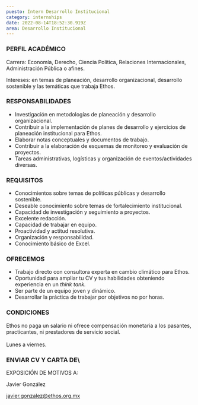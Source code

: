 ```yaml
---
puesto: Intern Desarrollo Institucional
category: internships
date: 2022-08-14T18:52:30.919Z
area: Desarrollo Institucional
---
```

### PERFIL ACADÉMICO

Carrera: Economía, Derecho, Ciencia Política, Relaciones Internacionales, Administración Pública o afines.

Intereses: en temas de planeación, desarrollo organizacional, desarrollo sostenible y las temáticas que trabaja Ethos.

### RESPONSABILIDADES



* Investigación en metodologías de planeación y desarrollo organizacional.
* Contribuir a la implementación de planes de desarrollo y ejercicios de planeación institucional para Ethos.
* Elaborar notas conceptuales y documentos de trabajo.
* Contribuir a la elaboración de esquemas de monitoreo y evaluación de proyectos.
* Tareas administrativas, logísticas y organización de eventos/actividades diversas.



### REQUISITOS

* Conocimientos sobre temas de políticas públicas y desarrollo sostenible.
* Deseable conocimiento sobre temas de fortalecimiento institucional.
* Capacidad de investigación y seguimiento a proyectos.
* Excelente redacción.
* Capacidad de trabajar en equipo.
* Proactividad y actitud resolutiva.
* Organización y responsabilidad.
* Conocimiento básico de Excel.

### OFRECEMOS

* Trabajo directo con consultora experta en cambio climático para Ethos.
* Oportunidad para ampliar tu CV y tus habilidades obteniendo experiencia en un *think tank.*
* Ser parte de un equipo joven y dinámico.
* Desarrollar la práctica de trabajar por objetivos no por horas.

### CONDICIONES

Ethos no paga un salario ni ofrece compensación monetaria a los pasantes, practicantes, ni prestadores de servicio social.\
\
Lunes a viernes.

### ENVIAR CV Y CARTA DE\

EXPOSICIÓN DE MOTIVOS A:

Javier González

javier.gonzalez@ethos.org.mx